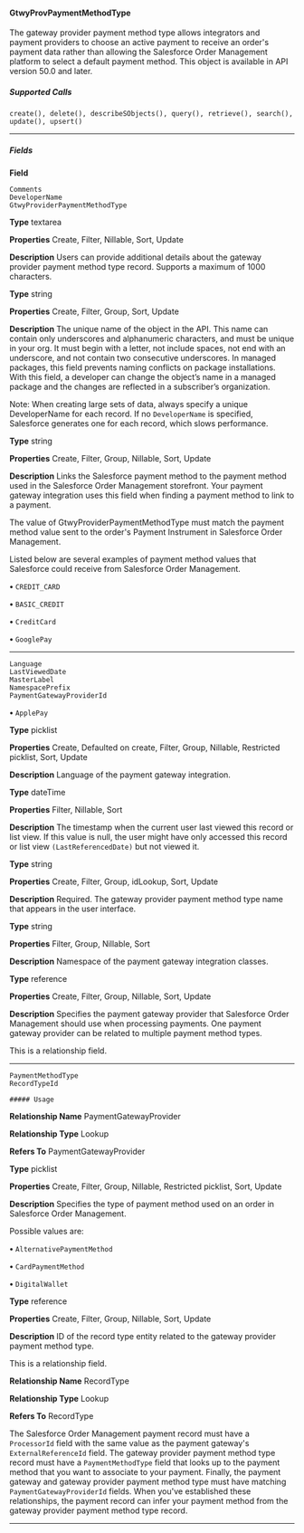 #### GtwyProvPaymentMethodType

The gateway provider payment method type allows integrators and payment providers to choose an active payment to receive an
order's payment data rather than allowing the Salesforce Order Management platform to select a default payment method. This object
is available in API version 50.0 and later.

##### Supported Calls
```
create(), delete(), describeSObjects(), query(), retrieve(), search(), update(), upsert()

```

-----

##### Fields

**Field**
```
Comments
DeveloperName
GtwyProviderPaymentMethodType

```

**Type**
textarea

**Properties**
Create, Filter, Nillable, Sort, Update

**Description**
Users can provide additional details about the gateway provider payment method type
record. Supports a maximum of 1000 characters.

**Type**
string

**Properties**
Create, Filter, Group, Sort, Update

**Description**
The unique name of the object in the API. This name can contain only underscores and
alphanumeric characters, and must be unique in your org. It must begin with a letter, not
include spaces, not end with an underscore, and not contain two consecutive underscores.
In managed packages, this field prevents naming conflicts on package installations. With
this field, a developer can change the object’s name in a managed package and the changes
are reflected in a subscriber’s organization.

Note: When creating large sets of data, always specify a unique DeveloperName
for each record. If no `DeveloperName` is specified, Salesforce generates one for
each record, which slows performance.

**Type**
string

**Properties**
Create, Filter, Group, Nillable, Sort, Update

**Description**
Links the Salesforce payment method to the payment method used in the Salesforce Order
Management storefront. Your payment gateway integration uses this field when finding a
payment method to link to a payment.

The value of GtwyProviderPaymentMethodType must match the payment method
value sent to the order's Payment Instrument in Salesforce Order Management.

Listed below are several examples of payment method values that Salesforce could receive
from Salesforce Order Management.

**•** `CREDIT_CARD`

**•** `BASIC_CREDIT`

**•** `CreditCard`

**•** `GooglePay`


-----

```
Language
LastViewedDate
MasterLabel
NamespacePrefix
PaymentGatewayProviderId

```


**•** `ApplePay`

**Type**
picklist

**Properties**
Create, Defaulted on create, Filter, Group, Nillable, Restricted picklist, Sort, Update

**Description**
Language of the payment gateway integration.

**Type**
dateTime

**Properties**
Filter, Nillable, Sort

**Description**
The timestamp when the current user last viewed this record or list view. If this value is null,
the user might have only accessed this record or list view `(LastReferencedDate)`
but not viewed it.

**Type**
string

**Properties**
Create, Filter, Group, idLookup, Sort, Update

**Description**
Required. The gateway provider payment method type name that appears in the user
interface.

**Type**
string

**Properties**
Filter, Group, Nillable, Sort

**Description**
Namespace of the payment gateway integration classes.

**Type**
reference

**Properties**
Create, Filter, Group, Nillable, Sort, Update

**Description**
Specifies the payment gateway provider that Salesforce Order Management should use
when processing payments. One payment gateway provider can be related to multiple
payment method types.

This is a relationship field.


-----

```
PaymentMethodType
RecordTypeId

##### Usage

```

**Relationship Name**
PaymentGatewayProvider

**Relationship Type**
Lookup

**Refers To**
PaymentGatewayProvider

**Type**
picklist

**Properties**
Create, Filter, Group, Nillable, Restricted picklist, Sort, Update

**Description**
Specifies the type of payment method used on an order in Salesforce Order Management.

Possible values are:

**•** `AlternativePaymentMethod`

**•** `CardPaymentMethod`

**•** `DigitalWallet`

**Type**
reference

**Properties**
Create, Filter, Group, Nillable, Sort, Update

**Description**
ID of the record type entity related to the gateway provider payment method type.

This is a relationship field.

**Relationship Name**
RecordType

**Relationship Type**
Lookup

**Refers To**
RecordType


The Salesforce Order Management payment record must have a `ProcessorId` field with the same value as the payment gateway's
`ExternalReferenceId` field. The gateway provider payment method type record must have a `PaymentMethodType` field
that looks up to the payment method that you want to associate to your payment. Finally, the payment gateway and gateway provider
payment method type must have matching `PaymentGatewayProviderId` fields. When you've established these relationships,
the payment record can infer your payment method from the gateway provider payment method type record.


-----
